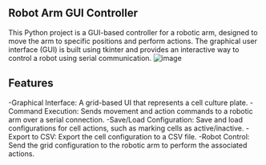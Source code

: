 ## Robot Arm GUI Controller
This Python project is a GUI-based controller for a robotic arm, designed to move the arm to specific positions and perform actions. The graphical user interface (GUI) is built using tkinter and provides an interactive way to control a robot using serial communication.
![image](https://github.com/user-attachments/assets/63245aba-d139-417a-9ef5-84051b458006)

## Features
-Graphical Interface: A grid-based UI that represents a cell culture plate.
-Command Execution: Sends movement and action commands to a robotic arm over a serial connection.
-Save/Load Configuration: Save and load configurations for cell actions, such as marking cells as active/inactive.
-Export to CSV: Export the cell configuration to a CSV file.
-Robot Control: Send the grid configuration to the robotic arm to perform the associated actions.
